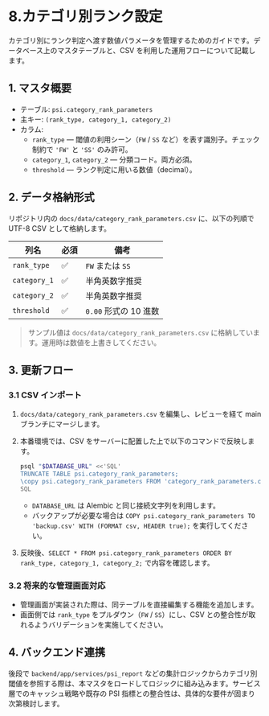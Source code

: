# 8.カテゴリ別ランク設定

カテゴリ別にランク判定へ渡す数値パラメータを管理するためのガイドです。データベース上のマスタテーブルと、CSV を利用した運用フローについて記載します。

## 1. マスタ概要

- テーブル: `psi.category_rank_parameters`
- 主キー: `(rank_type, category_1, category_2)`
- カラム:
  - `rank_type` — 閾値の利用シーン（`FW` / `SS` など）を表す識別子。チェック制約で `'FW'` と `'SS'` のみ許可。
  - `category_1`, `category_2` — 分類コード。両方必須。
  - `threshold` — ランク判定に用いる数値（decimal）。

## 2. データ格納形式

リポジトリ内の `docs/data/category_rank_parameters.csv` に、以下の列順で UTF-8 CSV として格納します。

| 列名 | 必須 | 備考 |
| --- | --- | --- |
| `rank_type` | ✅ | `FW` または `SS` |
| `category_1` | ✅ | 半角英数字推奨 |
| `category_2` | ✅ | 半角英数字推奨 |
| `threshold` | ✅ | `0.00` 形式の 10 進数 |

> サンプル値は `docs/data/category_rank_parameters.csv` に格納しています。運用時は数値を上書きしてください。

## 3. 更新フロー

### 3.1 CSV インポート

1. `docs/data/category_rank_parameters.csv` を編集し、レビューを経て main ブランチにマージします。
2. 本番環境では、CSV をサーバーに配置した上で以下のコマンドで反映します。

   ```bash
   psql "$DATABASE_URL" <<'SQL'
   TRUNCATE TABLE psi.category_rank_parameters;
   \copy psi.category_rank_parameters FROM 'category_rank_parameters.csv' WITH (FORMAT csv, HEADER true);
   SQL
   ```

   - `DATABASE_URL` は Alembic と同じ接続文字列を利用します。
   - バックアップが必要な場合は `COPY psi.category_rank_parameters TO 'backup.csv' WITH (FORMAT csv, HEADER true);` を実行してください。

3. 反映後、`SELECT * FROM psi.category_rank_parameters ORDER BY rank_type, category_1, category_2;` で内容を確認します。

### 3.2 将来的な管理画面対応

- 管理画面が実装された際は、同テーブルを直接編集する機能を追加します。
- 画面側では `rank_type` をプルダウン（`FW` / `SS`）にし、CSV との整合性が取れるようバリデーションを実施してください。

## 4. バックエンド連携

後段で `backend/app/services/psi_report` などの集計ロジックからカテゴリ別閾値を参照する際は、本マスタをロードしてロジックに組み込みます。サービス層でのキャッシュ戦略や既存の PSI 指標との整合性は、具体的な要件が固まり次第検討します。
